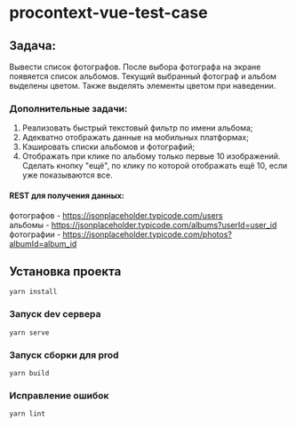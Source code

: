 # procontext-vue-test-case

## Задача:

Вывести список фотографов.
После выбора фотографа на экране появяется список альбомов.
Текущий выбранный фотограф и альбом выделены цветом. Также выделять элементы цветом при наведении.

### Дополнительные задачи:
1) Реализовать быстрый текстовый фильтр по имени альбома;
2) Адекватно отображать данные на мобильных платформах;
3) Кэшировать списки альбомов и фотографий;
4) Отображать при клике по альбому только первые 10 изображений. Сделать кнопку "ещё", по клику по которой отображать ещё 10, если уже показываются все.

#### REST для получения данных:
фотографов - https://jsonplaceholder.typicode.com/users <br/>
альбомы - https://jsonplaceholder.typicode.com/albums?userId=user_id<br/>
фотографии - https://jsonplaceholder.typicode.com/photos?albumId=album_id<br/>

## Установка проекта
```
yarn install
```

### Запуск dev сервера
```
yarn serve
```

### Запуск сборки для prod
```
yarn build
```

### Исправление ошибок
```
yarn lint
```

